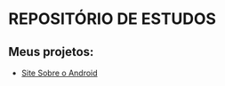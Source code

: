 <h1>REPOSITÓRIO DE ESTUDOS</h1>

<h2>Meus projetos:</h2>
<ul>
    <li><a href="https://9-f0xo.github.io/Estudo/HTML_CSS/estudo/desafios-modulo02/desafio10/android.html" rel="external" target="blank">Site Sobre o Android</li>
</ul>